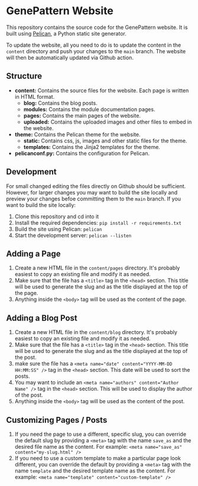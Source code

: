 # GenePattern Website

This repository contains the source code for the GenePattern website. It is built using 
[Pelican](https://docs.getpelican.com), a Python static site generator. 

To update the website, all you need to do is to update the content in the `content` directory and push your changes to 
the `main` branch. The website will then be automatically updated via Github action.

## Structure

* **content:** Contains the source files for the website. Each page is written in HTML format.
    - **blog:** Contains the blog posts.
    - **modules:** Contains the module documentation pages.
    - **pages:** Contains the main pages of the website.
    - **uploaded:** Contains the uploaded images and other files to embed in the website.
* **theme:** Contains the Pelican theme for the website.
    - **static:** Contains css, js, images and other static files for the theme.
    - **templates:** Contains the Jinja2 templates for the theme.
* **pelicanconf.py:** Contains the configuration for Pelican.

## Development
For small changed editing the files directly on Github should be sufficient. However, for larger changes you may want to 
build the site locally and preview your changes befoe committing them to the `main` branch. If you want to build the 
site locally:

1. Clone this repository and cd into it
2. Install the required dependencies: `pip install -r requirements.txt`
3. Build the site using Pelican: `pelican`
4. Start the development server: `pelican --listen`

## Adding a Page

1. Create a new HTML file in the `content/pages` directory. It's probably easiest to copy an existing file and modify it as needed.
2. Make sure that the file has a `<title>` tag in the `<head>` section. This title will be used to generate the slug and as the title displayed at the top of the page.
3. Anything inside the `<body>` tag will be used as the content of the page.

## Adding a Blog Post

1. Create a new HTML file in the `content/blog` directory. It's probably easiest to copy an existing file and modify it as needed.
2. Make sure that the file has a `<title>` tag in the `<head>` section. This title will be used to generate the slug and as the title displayed at the top of the post.
3. make sure the file has a `<meta name="date" content="YYYY-MM-DD HH:MM:SS" />` tag in the `<head>` section. This date will be used to sort the posts.
4. You may want to include an `<meta name="authors" content="Author Name" />` tag in the `<head>` section. This will be used to display the author of the post.
5. Anything inside the `<body>` tag will be used as the content of the post.

## Customizing Pages / Posts

1. If you need the page to use a different, specific slug, you can override the default slug by providing a `<meta>` tag with the name `save_as` and the desired file name as the content. For example: `<meta name="save_as" content="my-slug.html" />`
2. If you need to use a custom template to make a particular page look different, you can override the default by providing a `<meta>` tag with the name `template` and the desired template name as the content. For example: `<meta name="template" content="custom-template" />`
